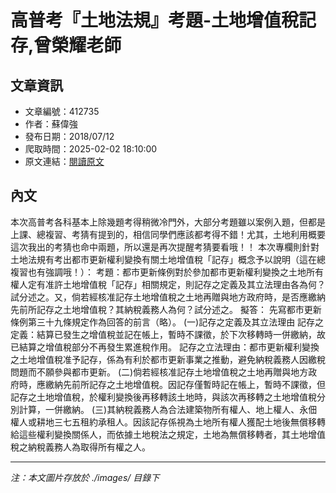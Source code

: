 # 高普考『土地法規』考題-土地增值稅記存,曾榮耀老師

## 文章資訊
- 文章編號：412735
- 作者：蘇偉強
- 發布日期：2018/07/12
- 爬取時間：2025-02-02 18:10:00
- 原文連結：[閱讀原文](https://real-estate.get.com.tw/Columns/detail.aspx?no=412735)

## 內文
本次高普考各科基本上除幾題考得稍微冷門外，大部分考題雖以案例入題，但都是上課、總複習、考猜有提到的，相信同學們應該都考得不錯！尤其，土地利用概要這次我出的考猜也命中兩題，所以還是再次提醒考猜要看哦！！
本次專欄則針對土地法規有考出都市更新權利變換有關土地增值稅「記存」概念予以說明（這在總複習也有強調哦！）：
考題：都市更新條例對於參加都市更新權利變換之土地所有權人定有准許土地增值稅「記存」相關規定，則記存之定義及其立法理由各為何？試分述之。又，倘若經核准記存土地增值稅之土地再贈與地方政府時，是否應繳納先前所記存之土地增值稅？其納稅義務人為何？試分述之。
擬答：
先寫都市更新條例第三十九條規定作為回答的前言（略）。
(一)記存之定義及其立法理由
記存之定義：結算已發生之增值稅並記在帳上，暫時不課徵，於下次移轉時一併繳納，故已結算之增值稅部分不再發生累進稅作用。
記存之立法理由：都市更新權利變換之土地增值稅准予記存，係為有利於都市更新事業之推動，避免納稅義務人因繳稅問題而不願參與都市更新。
(二)倘若經核准記存土地增值稅之土地再贈與地方政府時，應繳納先前所記存之土地增值稅。因記存僅暫時記在帳上，暫時不課徵，但記存之土地增值稅，於權利變換後再移轉該土地時，與該次再移轉之土地增值稅分別計算，一併繳納。
(三)其納稅義務人為合法建築物所有權人、地上權人、永佃權人或耕地三七五租約承租人。因該記存係視為土地所有權人獲配土地後無償移轉給這些權利變換關係人，而依據土地稅法之規定，土地為無償移轉者，其土地增值稅之納稅義務人為取得所有權之人。

---
*注：本文圖片存放於 ./images/ 目錄下*
